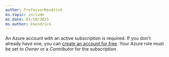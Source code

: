 ```yaml
---
author: ProfessorKendrick
ms.topic: include
ms.date: 01/10/2025
ms.author: kkendrick
---
```


An Azure account with an active subscription is required. If you don't already have one, you can [create an account for free](https://azure.microsoft.com/free/). Your Azure role must be set to *Owner* or a *Contributor* for the subscription.